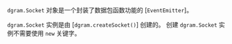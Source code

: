 <!-- YAML
added: v0.1.99
-->

`dgram.Socket` 对象是一个封装了数据包函数功能的 [`EventEmitter`]。

`dgram.Socket` 实例是由 [`dgram.createSocket()`] 创建的。
创建 `dgram.Socket` 实例不需要使用 `new` 关键字。

